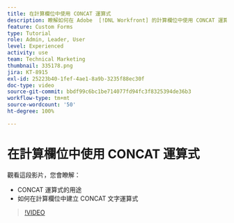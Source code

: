 ```yaml
---
title: 在計算欄位中使用 CONCAT 運算式
description: 瞭解如何在 Adobe  [!DNL Workfront] 的計算欄位中使用 CONCAT 運算式。
feature: Custom Forms
type: Tutorial
role: Admin, Leader, User
level: Experienced
activity: use
team: Technical Marketing
thumbnail: 335178.png
jira: KT-8915
exl-id: 25223b40-1fef-4ae1-8a9b-3235f88ec30f
doc-type: video
source-git-commit: bbdf99c6bc1be714077fd94fc3f8325394de36b3
workflow-type: tm+mt
source-wordcount: '50'
ht-degree: 100%

---
```


# 在計算欄位中使用 CONCAT 運算式

觀看這段影片，您會瞭解：

* CONCAT 運算式的用途
* 如何在計算欄位中建立 CONCAT 文字運算式

>[!VIDEO](https://video.tv.adobe.com/v/335178/?quality=12&learn=on&enablevpops=1)
